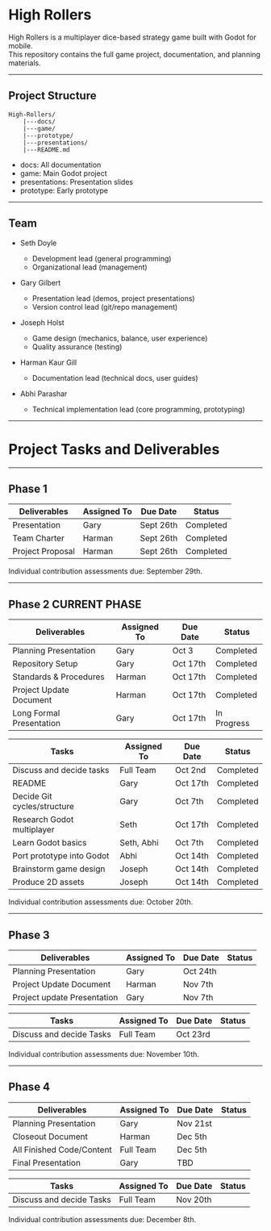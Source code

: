 # High Rollers

High Rollers is a multiplayer dice-based strategy game built with Godot for mobile.  
This repository contains the full game project, documentation, and planning materials.

---

## Project Structure

```text
High-Rollers/
	|---docs/
	|---game/
	|---prototype/
	|---presentations/
	|---README.md
```

- docs: All documentation   
- game: Main Godot project
- presentations: Presentation slides
- prototype: Early prototype 

---

## Team

- Seth Doyle
	* Development lead (general programming)  
	* Organizational lead (management)  

- Gary Gilbert 
	* Presentation lead (demos, project presentations)  
	* Version control lead (git/repo management)  

- Joseph Holst  
	* Game design (mechanics, balance, user experience)  
	* Quality assurance (testing)  

- Harman Kaur Gill  
	* Documentation lead (technical docs, user guides)  

- Abhi Parashar  
	* Technical implementation lead (core programming, prototyping)


---

# Project Tasks and Deliverables

---

## Phase 1 
| Deliverables                 | Assigned To       | Due Date     | Status       |
|------------------------------|-------------------|--------------|--------------|
| Presentation                 | Gary              | Sept 26th    | Completed    |
| Team Charter                 | Harman            | Sept 26th    | Completed    |
| Project Proposal             | Harman            | Sept 26th    | Completed    |

Individual contribution assessments due: September 29th.

---

## Phase 2                                                           CURRENT PHASE
| Deliverables                 | Assigned To       | Due Date     | Status       |
|------------------------------|-------------------|--------------|--------------|
| Planning Presentation        | Gary              | Oct 3        | Completed    |
| Repository Setup             | Gary              | Oct 17th     | Completed    |
| Standards & Procedures       | Harman            | Oct 17th     | Completed    |
| Project Update Document      | Harman            | Oct 17th     | Completed    |
| Long Formal Presentation     | Gary              | Oct 17th     | In Progress  |

| Tasks                        | Assigned To       | Due Date     | Status       |
|------------------------------|-------------------|--------------|--------------|
| Discuss and decide tasks     | Full Team         | Oct 2nd      | Completed    |
| README                       | Gary              | Oct 17th     | Completed    |
| Decide Git cycles/structure  | Gary              | Oct 7th      | Completed    |
| Research Godot multiplayer   | Seth              | Oct 17th     | Completed    |
| Learn Godot basics           | Seth, Abhi        | Oct 7th      | Completed    |
| Port prototype into Godot    | Abhi              | Oct 14th     | Completed    |
| Brainstorm game design       | Joseph            | Oct 14th     | Completed    |
| Produce 2D assets            | Joseph            | Oct 14th     | Completed    |

Individual contribution assessments due: October 20th.

---

## Phase 3 
| Deliverables                 | Assigned To       | Due Date     | Status       |
|------------------------------|-------------------|--------------|--------------|
| Planning Presentation        | Gary              | Oct 24th     |              |
| Project Update Document      | Harman            | Nov 7th      |              |
| Project update Presentation  | Gary              | Nov 7th      |              |

| Tasks                        | Assigned To       | Due Date     | Status       |
|------------------------------|-------------------|--------------|--------------|
| Discuss and decide Tasks     | Full Team         | Oct 23rd     |              |

Individual contribution assessments due: November 10th.

---

## Phase 4 
| Deliverables                 | Assigned To       | Due Date     | Status       |
|------------------------------|-------------------|--------------|--------------|
| Planning Presentation        | Gary              | Nov 21st     |              |
| Closeout Document            | Harman            | Dec 5th      |              |
| All Finished Code/Content    | Full Team         | Dec 5th      |              |
| Final Presentation           | Gary              | TBD          |              |

| Tasks                        | Assigned To       | Due Date     | Status       |
|------------------------------|-------------------|--------------|--------------|
| Discuss and decide Tasks     | Full Team         | Nov 20th     |              |

Individual contribution assessments due: December 8th.
